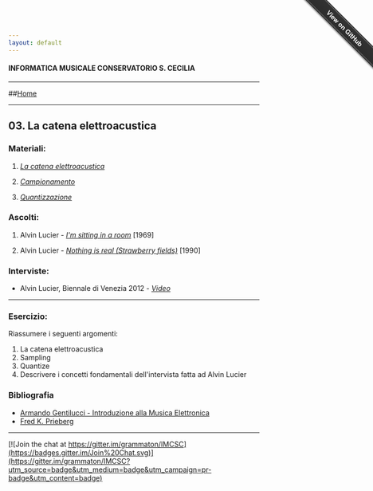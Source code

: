 ```yaml
---
layout: default
---
```


#### INFORMATICA MUSICALE CONSERVATORIO S. CECILIA

----

##[Home](https://Francescoziello.github.io/IMCSC)

----

## 03. La catena elettroacustica

### Materiali:


 1. [*La catena elettroacustica*](https://www.youtube.com/watch?v=zC5KFnSUPNo)
  
 2. [*Campionamento*](http://it.wikipedia.org/wiki/Campionamento_(teoria_dei_segnali)) 
   
 3. [*Quantizzazione*](http://it.wikipedia.org/wiki/Quantizzazione_(elettronica)) 
 
 
 
 ### Ascolti:
 
 1. Alvin Lucier - [*I'm sitting in a room*](https://www.youtube.com/watch?v=TSR2LSuzP_M) [1969]
  
 2. Alvin Lucier - [*Nothing is real (Strawberry fields)*](https://www.youtube.com/watch?v=adUkYPkPhRg) [1990]
 
   
  ### Interviste:
  
  - Alvin Lucier, Biennale di Venezia 2012 - [*Video*](https://www.youtube.com/watch?v=XAUp9q38ofo)
  
 

 
----

### Esercizio:

Riassumere i seguenti argomenti:

1. La catena elettroacustica
2. Sampling
3. Quantize
4. Descrivere i concetti fondamentali dell'intervista fatta ad Alvin Lucier


### Bibliografia

 - [Armando Gentilucci - Introduzione alla Musica Elettronica](https://copy.com/gmatZ8qkaw1WROAG)
 - [Fred K. Prieberg](https://copy.com/mU6LRdCdxUlrVAIZ)
 
----

[![Join the chat at https://gitter.im/grammaton/IMCSC](https://badges.gitter.im/Join%20Chat.svg)](https://gitter.im/grammaton/IMCSC?utm_source=badge&utm_medium=badge&utm_campaign=pr-badge&utm_content=badge)
 
<div class="github-fork-ribbon-wrapper right fixed" style="width: 150px;height: 150px;position: fixed;overflow: hidden;top: 0;z-index: 9999;pointer-events: none;right: 0;"><div class="github-fork-ribbon" style="position: absolute;padding: 2px 0;background-color: #333;background-image: linear-gradient(to bottom, rgba(0, 0, 0, 0), rgba(0, 0, 0, 0.15));-webkit-box-shadow: 0 2px 3px 0 rgba(0, 0, 0, 0.5);-moz-box-shadow: 0 2px 3px 0 rgba(0, 0, 0, 0.5);box-shadow: 0 2px 3px 0 rgba(0, 0, 0, 0.5);z-index: 9999;pointer-events: auto;top: 42px;right: -43px;-webkit-transform: rotate(45deg);-moz-transform: rotate(45deg);-ms-transform: rotate(45deg);-o-transform: rotate(45deg);transform: rotate(45deg);"><a href="https://github.com/grammaton/IMCSC" style="font: 700 13px &quot;Helvetica Neue&quot;, Helvetica, Arial, sans-serif;color: #fff;text-decoration: none;text-shadow: 0 -1px rgba(0, 0, 0, 0.5);text-align: center;width: 200px;line-height: 20px;display: inline-block;padding: 2px 0;border-width: 1px 0;border-style: dotted;border-color: rgba(255, 255, 255, 0.7);">View on GitHub</a></div></div>

